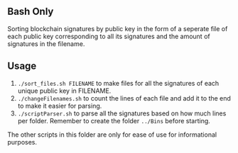 ## Bash Only
Sorting blockchain signatures by public key in the form of a seperate file of each public key corresponding to all its signatures and the amount of signatures in the filename.

## Usage
1. ```./sort_files.sh FILENAME``` to make files for all the signatures of each unique public key in FILENAME.
2. ```./changeFilenames.sh``` to count the lines of each file and add it to the end to make it easier for parsing.
3. ```./scriptParser.sh``` to parse all the signatures based on how much lines per folder. Remember to create the folder ```../Bins``` before starting.

The other scripts in this folder are only for ease of use for informational purposes.
